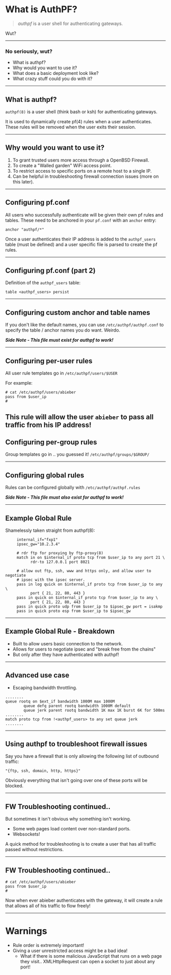 # What is AuthPF?

> *authpf* is a user shell for authenticating gateways.

Wut?

---

### No seriously, wut?

  - What is authpf?
  - Why would you want to use it?
  - What does a basic deployment look like?
  - What crazy stuff could you do with it?

---

## What is authpf?

`authpf(8)` is a user shell (think bash or ksh) for authenticating gateways.

It is used to dynamically create pf(4) rules when a user authenticates.  These rules will be removed when the user exits their session.

---

## Why would you want to use it?

1. To grant trusted users more access through a OpenBSD Firewall.
2. To create a "Walled garden" WiFi access point.
3. To restrict access to specific ports on a remote host to a single IP.
4. Can be helpful in troubleshooting firewall connection issues (more on this later).

---

## Configuring pf.conf

All users who successfully authenticate will be given their own pf rules and tables. These need to be anchored in your `pf.conf` with an `anchor` entry:

```
anchor "authpf/*"
```

Once a user authenticates their IP address is added to the `authpf_users` table (must be defined) and a user specific file is parsed to create the pf rules.

---

## Configuring pf.conf (part 2)

Definition of the `authpf_users` table:

```
table <authpf_users> persist
```

---

## Configuring custom anchor and table names

If you don't like the default names, you can use `/etc/authpf/authpf.conf` to specify the table / anchor names you do want. Weirdo.

***Side Note - This file must exist for authpf to work!***

---

## Configuring per-user rules

All user rule templates go in `/etc/authpf/users/$USER`

For example:
```
# cat /etc/authpf/users/abieber
pass from $user_ip
#
```
This rule will allow the user `abieber` to pass all traffic from his IP address!
---

## Configuring per-group rules

Group templates go in .. you guessed it! `/etc/authpf/groups/$GROUP/`

---

## Configuring global rules

Rules can be configured globally with `/etc/authpf/authpf.rules`

***Side Note - This file must also exist for authpf to work!***

---

## Example Global Rule

Shamelessly taken straight from authpf(8):

```
     internal_if="fxp1"
     ipsec_gw="10.2.3.4"

     # rdr ftp for proxying by ftp-proxy(8)
     match in on $internal_if proto tcp from $user_ip to any port 21 \
           rdr-to 127.0.0.1 port 8021

     # allow out ftp, ssh, www and https only, and allow user to negotiate
     # ipsec with the ipsec server.
     pass in log quick on $internal_if proto tcp from $user_ip to any \
           port { 21, 22, 80, 443 }
     pass in quick on $internal_if proto tcp from $user_ip to any \
           port { 21, 22, 80, 443 }
     pass in quick proto udp from $user_ip to $ipsec_gw port = isakmp
     pass in quick proto esp from $user_ip to $ipsec_gw
```

---

## Example Global Rule - Breakdown

  - Built to allow users basic connection to the network.
  - Allows for users to negotiate ipsec and "break free from the chains"
  - But only after they have authenticated with authpf!

---

## Advanced use case

  - Escaping bandwidth throttling.

```
........
queue rootq on $ext_if bandwidth 1000M max 1000M
        queue defq parent rootq bandwidth 1000M default
        queue jerk parent rootq bandwidth 1K max 1K burst 6K for 500ms
........
match proto tcp from !<authpf_users> to any set queue jerk
........
```
---

## Using authpf to troubleshoot firewall issues

Say you have a firewall that is only allowing the following list of outbound traffic:

```
"{ftp, ssh, domain, http, https}"
```

Obviously everything that isn't going over one of these ports will be blocked.

---

## FW Troubleshooting continued..

But sometimes it isn't obvious why something isn't working.

  - Some web pages load content over non-standard ports.
  - Websockets!

A quick method for troubleshooting is to create a user that has all traffic passed without restrictions.

---

## FW Troubleshooting continued..

```
# cat /etc/authpf/users/abieber
pass from $user_ip
#
```

Now when ever abieber authenticates with the gateway, it will create a rule that allows all of his traffic to flow freely!

---

# Warnings

  - Rule order is extremely important!
  - Giving a user unrestricted access might be a bad idea!
    - What if there is some malicious JavaScript that runs on a web page they visit..
      XMLHttpRequest can open a socket to just about any port!
